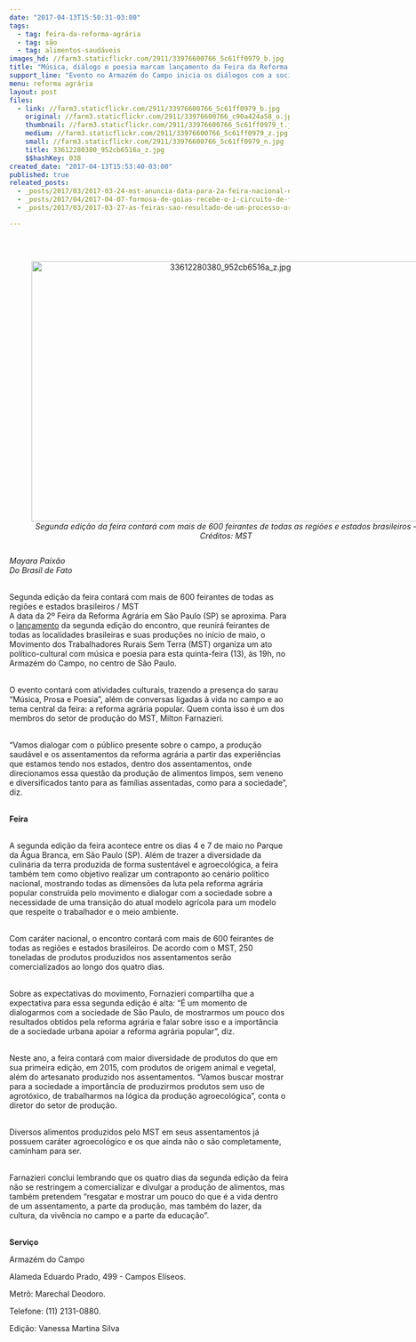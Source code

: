 ```yaml
---
date: "2017-04-13T15:50:31-03:00"
tags:
  - tag: feira-da-reforma-agrária
  - tag: são
  - tag: alimentos-saudáveis
images_hd: //farm3.staticflickr.com/2911/33976600766_5c61ff0979_b.jpg
title: "Música, diálogo e poesia marcam lançamento da Feira da Reforma Agrária nesta quinta"
support_line: "Evento no Armazém do Campo inicia os diálogos com a sociedade paulistana sobre a feira, que acontecerá no início de maio"
menu: reforma agrária
layout: post
files:
  - link: //farm3.staticflickr.com/2911/33976600766_5c61ff0979_b.jpg
    original: //farm3.staticflickr.com/2911/33976600766_c90a424a58_o.jpg
    thumbnail: //farm3.staticflickr.com/2911/33976600766_5c61ff0979_t.jpg
    medium: //farm3.staticflickr.com/2911/33976600766_5c61ff0979_z.jpg
    small: //farm3.staticflickr.com/2911/33976600766_5c61ff0979_n.jpg
    title: 33612280380_952cb6516a_z.jpg
    $$hashKey: 038
created_date: "2017-04-13T15:53:40-03:00"
published: true
releated_posts:
  - _posts/2017/03/2017-03-24-mst-anuncia-data-para-2a-feira-nacional-da-reforma-agraria.md
  - _posts/2017/04/2017-04-07-formosa-de-goias-recebe-o-i-circuito-de-feiras-e-mostras-culturais-da-reforma-agraria-do-dfe.md
  - _posts/2017/03/2017-03-27-as-feiras-sao-resultado-de-um-processo-organizativo-do-mst-e-um-traco-muito-forte-da-cultura-do-nosso-povo.md

---
```

<p>&nbsp;</p>

<div style="text-align:center">
<figure class="image" style="display:inline-block"><img alt="33612280380_952cb6516a_z.jpg" height="468" src="//farm3.staticflickr.com/2911/33976600766_5c61ff0979_b.jpg" width="700" />
<figcaption><em>Segunda edi&ccedil;&atilde;o da feira contar&aacute; com mais de 600 feirantes de todas as regi&otilde;es e estados brasileiros - Cr&eacute;ditos: MST</em></figcaption>
</figure>
</div>

<p><em>Mayara Paix&atilde;o<br />
Do Brasil de Fato</em>&nbsp;</p>

<p><br />
Segunda edi&ccedil;&atilde;o da feira contar&aacute; com mais de 600 feirantes de todas as regi&otilde;es e estados brasileiros / MST<br />
A data da 2&ordm; Feira da Reforma Agr&aacute;ria em S&atilde;o Paulo (SP) se aproxima. Para o <a href="https://www.facebook.com/events/1258820754186440/">lan&ccedil;amento</a> da segunda edi&ccedil;&atilde;o do encontro, que reunir&aacute; feirantes de todas as localidades brasileiras e suas produ&ccedil;&otilde;es no in&iacute;cio de maio, o Movimento dos Trabalhadores Rurais Sem Terra (MST) organiza um ato pol&iacute;tico-cultural com m&uacute;sica e poesia para esta quinta-feira (13), &agrave;s 19h, no Armaz&eacute;m do Campo, no centro de S&atilde;o Paulo.</p>

<p><br />
O evento contar&aacute; com atividades culturais, trazendo a presen&ccedil;a do sarau &ldquo;M&uacute;sica, Prosa e Poesia&rdquo;, al&eacute;m de conversas ligadas &agrave; vida no campo e ao tema central da feira: a reforma agr&aacute;ria popular. Quem conta isso &eacute; um dos membros do setor de produ&ccedil;&atilde;o do MST, Milton Farnazieri.</p>

<p><br />
&ldquo;Vamos dialogar com o p&uacute;blico presente sobre o campo, a produ&ccedil;&atilde;o saud&aacute;vel e os assentamentos da reforma agr&aacute;ria a partir das experi&ecirc;ncias que estamos tendo nos estados, dentro dos assentamentos, onde direcionamos essa quest&atilde;o da produ&ccedil;&atilde;o de alimentos limpos, sem veneno e diversificados tanto para as fam&iacute;lias assentadas, como para a sociedade&rdquo;, diz.</p>

<p><br />
<strong>Feira</strong></p>

<p><br />
A segunda edi&ccedil;&atilde;o da feira acontece entre os dias 4 e 7 de maio no Parque da &Aacute;gua Branca, em S&atilde;o Paulo (SP). Al&eacute;m de trazer a diversidade da culin&aacute;ria da terra produzida de forma sustent&aacute;vel e agroecol&oacute;gica, a feira tamb&eacute;m tem como objetivo realizar um contraponto ao cen&aacute;rio pol&iacute;tico nacional, mostrando todas as dimens&otilde;es da luta pela reforma agr&aacute;ria popular constru&iacute;da pelo movimento e dialogar com a sociedade sobre a necessidade de uma transi&ccedil;&atilde;o do atual modelo agr&iacute;cola para um modelo que respeite o trabalhador e o meio ambiente.</p>

<p><br />
Com car&aacute;ter nacional, o encontro contar&aacute; com mais de 600 feirantes de todas as regi&otilde;es e estados brasileiros. De acordo com o MST, 250 toneladas de produtos produzidos nos assentamentos ser&atilde;o comercializados ao longo dos quatro dias.</p>

<p><br />
Sobre as expectativas do movimento, Fornazieri compartilha que a expectativa para essa segunda edi&ccedil;&atilde;o &eacute; alta: &ldquo;&Eacute; um momento de dialogarmos com a sociedade de S&atilde;o Paulo, de mostrarmos um pouco dos resultados obtidos pela reforma agr&aacute;ria e falar sobre isso e a import&acirc;ncia de a sociedade urbana apoiar a reforma agr&aacute;ria popular&rdquo;, diz.</p>

<p><br />
Neste ano, a feira contar&aacute; com maior diversidade de produtos do que em sua primeira edi&ccedil;&atilde;o, em 2015, com produtos de origem animal e vegetal, al&eacute;m do artesanato produzido nos assentamentos. &ldquo;Vamos buscar mostrar para a sociedade a import&acirc;ncia de produzirmos produtos sem uso de agrot&oacute;xico, de trabalharmos na l&oacute;gica da produ&ccedil;&atilde;o agroecol&oacute;gica&rdquo;, conta o diretor do setor de produ&ccedil;&atilde;o.</p>

<p><br />
Diversos alimentos produzidos pelo MST em seus assentamentos j&aacute; possuem car&aacute;ter agroecol&oacute;gico e os que ainda n&atilde;o o s&atilde;o completamente, caminham para ser.</p>

<p><br />
Farnazieri conclui lembrando que os quatro dias da segunda edi&ccedil;&atilde;o da feira n&atilde;o se restringem a comercializar e divulgar a produ&ccedil;&atilde;o de alimentos, mas tamb&eacute;m pretendem &ldquo;resgatar e mostrar um pouco do que &eacute; a vida dentro de um assentamento, a parte da produ&ccedil;&atilde;o, mas tamb&eacute;m do lazer, da cultura, da viv&ecirc;ncia no campo e a parte da educa&ccedil;&atilde;o&rdquo;.</p>

<p><br />
<strong>Servi&ccedil;o</strong></p>

<p>Armaz&eacute;m do Campo</p>

<p>Alameda Eduardo Prado, 499 - Campos El&iacute;seos.</p>

<p>Metr&ocirc;: Marechal Deodoro.</p>

<p>Telefone: (11) 2131-0880.</p>

<p>Edi&ccedil;&atilde;o: Vanessa Martina Silva</p>
